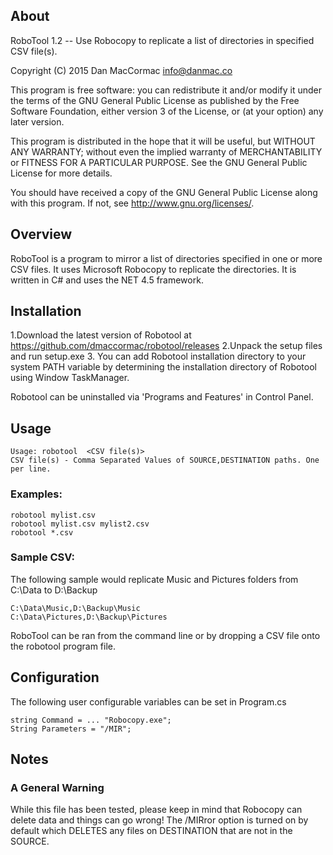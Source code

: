 ## About
RoboTool 1.2 -- Use Robocopy to replicate a list of directories in specified CSV file(s).

Copyright (C) 2015 Dan MacCormac <info@danmac.co>

This program is free software: you can redistribute it and/or modify 
it under the terms of the GNU General Public License as published by
the Free Software Foundation, either version 3 of the License, or
(at your option) any later version.

This program is distributed in the hope that it will be useful,
but WITHOUT ANY WARRANTY; without even the implied warranty of
MERCHANTABILITY or FITNESS FOR A PARTICULAR PURPOSE.  See the
GNU General Public License for more details.

You should have received a copy of the GNU General Public License
along with this program.  If not, see <http://www.gnu.org/licenses/>.


## Overview
RoboTool is a program to mirror a list of directories specified in one or more CSV files. 
It uses Microsoft Robocopy to replicate the directories. It is written in C# and uses the NET 4.5 framework.

## Installation
1.Download the latest version of Robotool at https://github.com/dmaccormac/robotool/releases
2.Unpack the setup files and run setup.exe
3. You can add Robotool installation directory to your system PATH variable by determining the installation directory of Robotool using Window TaskManager.

Robotool can be uninstalled via 'Programs and Features' in Control Panel.

## Usage

	Usage: robotool  <CSV file(s)>
	CSV file(s) - Comma Separated Values of SOURCE,DESTINATION paths. One per line.

### Examples:

	robotool mylist.csv 
	robotool mylist.csv mylist2.csv
	robotool *.csv
	
### Sample CSV:

The following sample would replicate Music and Pictures folders from C:\Data to D:\Backup

	C:\Data\Music,D:\Backup\Music
	C:\Data\Pictures,D:\Backup\Pictures

RoboTool can be ran from the command line or by dropping a CSV file onto the robotool program file.

## Configuration

The following user configurable variables can be set in Program.cs

	string Command = ... "Robocopy.exe";
    String Parameters = "/MIR";

## Notes

### A General Warning
While this file has been tested, please keep in mind that Robocopy can delete data and things can go wrong!
The /MIRror option is turned on by default which DELETES any files on DESTINATION that are not in the SOURCE.






